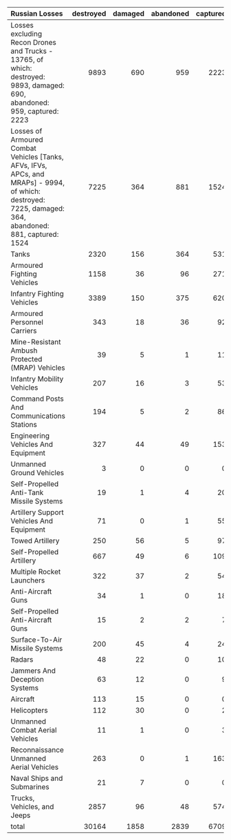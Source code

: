 | Russian Losses                                                                                                                                          |   destroyed |   damaged |   abandoned |   captured |   total |
|:--------------------------------------------------------------------------------------------------------------------------------------------------------|------------:|----------:|------------:|-----------:|--------:|
| Losses excluding Recon Drones and Trucks - 13765, of which: destroyed: 9893, damaged: 690, abandoned: 959, captured: 2223                               |        9893 |       690 |         959 |       2223 |   13765 |
| Losses of Armoured Combat Vehicles [Tanks, AFVs, IFVs, APCs, and MRAPs] - 9994, of which: destroyed: 7225, damaged: 364, abandoned: 881, captured: 1524 |        7225 |       364 |         881 |       1524 |    9994 |
| Tanks                                                                                                                                                   |        2320 |       156 |         364 |        531 |    3371 |
| Armoured Fighting Vehicles                                                                                                                              |        1158 |        36 |          96 |        271 |    1561 |
| Infantry Fighting Vehicles                                                                                                                              |        3389 |       150 |         375 |        620 |    4534 |
| Armoured Personnel Carriers                                                                                                                             |         343 |        18 |          36 |         92 |     489 |
| Mine-Resistant Ambush Protected  (MRAP) Vehicles                                                                                                        |          39 |         5 |           1 |         11 |      56 |
| Infantry Mobility Vehicles                                                                                                                              |         207 |        16 |           3 |         53 |     279 |
| Command Posts And Communications Stations                                                                                                               |         194 |         5 |           2 |         86 |     287 |
| Engineering Vehicles And Equipment                                                                                                                      |         327 |        44 |          49 |        153 |     573 |
| Unmanned Ground Vehicles                                                                                                                                |           3 |         0 |           0 |          0 |       3 |
| Self-Propelled Anti-Tank Missile Systems                                                                                                                |          19 |         1 |           4 |         20 |      44 |
| Artillery Support Vehicles And Equipment                                                                                                                |          71 |         0 |           1 |         55 |     127 |
| Towed Artillery                                                                                                                                         |         250 |        56 |           5 |         97 |     408 |
| Self-Propelled Artillery                                                                                                                                |         667 |        49 |           6 |        109 |     831 |
| Multiple Rocket Launchers                                                                                                                               |         322 |        37 |           2 |         54 |     415 |
| Anti-Aircraft Guns                                                                                                                                      |          34 |         1 |           0 |         18 |      53 |
| Self-Propelled Anti-Aircraft Guns                                                                                                                       |          15 |         2 |           2 |          7 |      26 |
| Surface-To-Air Missile Systems                                                                                                                          |         200 |        45 |           4 |         24 |     273 |
| Radars                                                                                                                                                  |          48 |        22 |           0 |         10 |      80 |
| Jammers And Deception Systems                                                                                                                           |          63 |        12 |           0 |          9 |      84 |
| Aircraft                                                                                                                                                |         113 |        15 |           0 |          0 |     128 |
| Helicopters                                                                                                                                             |         112 |        30 |           0 |          2 |     144 |
| Unmanned Combat Aerial Vehicles                                                                                                                         |          11 |         1 |           0 |          3 |      15 |
| Reconnaissance Unmanned Aerial Vehicles                                                                                                                 |         263 |         0 |           1 |        163 |     427 |
| Naval Ships and Submarines                                                                                                                              |          21 |         7 |           0 |          0 |      28 |
| Trucks, Vehicles, and Jeeps                                                                                                                             |        2857 |        96 |          48 |        574 |    3575 |
| total                                                                                                                                                   |       30164 |      1858 |        2839 |       6709 |   41570 |